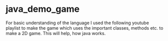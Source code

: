 # java_demo_game
For basic understanding of the language I used the following youtube playlist to make the game which uses the important classes, methods etc. to make a 2D game. This will help, how java works.   

